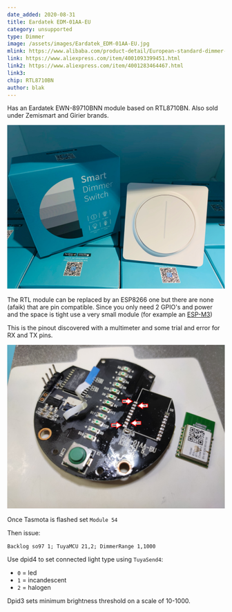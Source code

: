 ```yaml
---
date_added: 2020-08-31
title: Eardatek EDM-01AA-EU
category: unsupported
type: Dimmer
image: /assets/images/Eardatek_EDM-01AA-EU.jpg
mlink: https://www.alibaba.com/product-detail/European-standard-dimmer-switch-for-LED_62308423570.html
link: https://www.aliexpress.com/item/4001093399451.html
link2: https://www.aliexpress.com/item/4001283464467.html
link3: 
chip: RTL8710BN
author: blak
---
```

Has an Eardatek EWN-89710BNN module based on RTL8710BN. Also sold under Zemismart and Girier brands.

![](/assets/images/Eardatek_EDM-01AA-EU_box.jpg)

The RTL module can be replaced by an ESP8266 one but there are none (afaik) that are pin compatible. Since you only need 2 GPIO's and power and the space is tight use a very small module (for example an [ESP-M3](/ESP-M3))

This is the pinout discovered with a multimeter and some trial and error for RX and TX pins.

![](/assets/images/eardatek_EDM-01AA-EU-pinout.jpg)

Once Tasmota is flashed set `Module 54`

Then issue:

```console
Backlog so97 1; TuyaMCU 21,2; DimmerRange 1,1000
```

Use dpid4 to set connected light type using `TuyaSend4`:

- `0` = led
- `1` = incandescent
- `2` = halogen 

Dpid3 sets minimum brightness threshold on a scale of 10-1000. 
